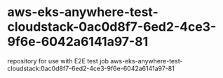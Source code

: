 # aws-eks-anywhere-test-cloudstack-0ac0d8f7-6ed2-4ce3-9f6e-6042a6141a97-81
repository for use with E2E test job aws-eks-anywhere-test-cloudstack:0ac0d8f7-6ed2-4ce3-9f6e-6042a6141a97-81
